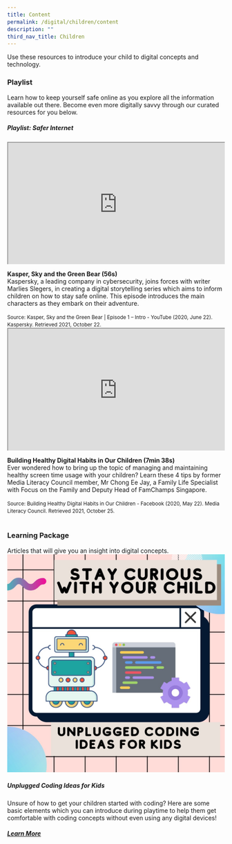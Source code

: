 ```yaml
---
title: Content
permalink: /digital/children/content
description: ""
third_nav_title: Children
---
```

<style type="text/css">
/* Links */
.content a { color: #322987; }
.content a:focus,
.content a:hover { color: #28216c; }

/* Button Outline */
.bp-button { padding-left: 1.5rem; padding-right: 1.5rem; }
.bp-button.is-primary-outline { border: 1px solid #322987; color: #322987; background-color: transparent; text-decoration: none; }
.bp-button.is-primary-outline:focus,
.bp-button.is-primary-outline:hover { border: 1px solid #322987; color: #cff2e8; background-color: #322987; text-decoration: none; }

/* Responsive Iframe */
.responsive-iframe { position: absolute; top: 0; left: 0; bottom: 0; right: 0; width: 100%; height: 100%; }
.responsive-iframe-container { position: relative; overflow: hidden; width: 100%; }
.responsive-iframe-container.ratio-16by9 { padding-top: 56.25%; }
.responsive-iframe-container.ratio-4by3 { padding-top: 75%; }
.responsive-iframe-container.ratio-3by2 { padding-top: 66.66%; }
.responsive-iframe-container.ratio-1by1 { padding-top: 100%; }
</style>
Use these resources to introduce your child to digital concepts and technology.

<h3><b>Playlist </b></h3>
Learn how to keep yourself safe online as you explore all the information available out there. Become even more digitally savvy through our curated resources for you below. 
<h5 class="margin--bottom--lg" id="playlist-health"><b>Playlist: Safer Internet</b></h5>


<div class="row is-multiline margin--bottom--lg">
  <div class="col is-two-fifths">
    <div class="responsive-iframe-container ratio-16by9">
      <iframe class="responsive-iframe" src="https://www.youtube.com/embed/Kl2HWY_kprs"></iframe>
    </div>
  </div>
  <div class="col is-three-fifths">
    <p><b> Kasper, Sky and the Green Bear (56s) </b><br>
    Kaspersky, a leading company in cybersecurity, joins forces with writer Marlies Slegers, in creating a digital storytelling series which aims to inform children on how to stay safe online. This episode introduces the main characters as they embark on their adventure.</p>
    <small>Source: Kasper, Sky and the Green Bear | Episode 1 – Intro - YouTube (2020, June 22). Kaspersky. Retrieved 2021, October 22. </small>
  </div>
</div>

<div class="row is-multiline margin--bottom--lg">
  <div class="col is-two-fifths">
    <div class="responsive-iframe-container ratio-16by9">
      <iframe class="responsive-iframe" src="https://www.youtube.com/embed/YZBiboXz-tY"></iframe>
    </div>
  </div>
  <div class="col is-three-fifths">
    <p><b> Building Healthy Digital Habits in Our Children (7min 38s)</b><br>
    Ever wondered how to bring up the topic of managing and maintaining healthy screen time usage with your children? 
Learn these 4 tips by former Media Literacy Council member, Mr Chong Ee Jay, a Family Life Specialist with Focus on the Family and Deputy Head of FamChamps Singapore.</p>
    <small>Source: Building Healthy Digital Habits in Our Children - Facebook (2020, May 22). Media Literacy Council. Retrieved 2021, October 25.</small>
  </div>
</div>

<br>
<h3><b>Learning Package</b></h3>
Articles that will give you an insight into digital concepts.

<img src="/Images/Digital/Teens/UnpluggedCodingIdeas.jpg" alt="cover image">

<h5><b>Unplugged Coding Ideas for Kids</b></h5>
Unsure of how to get your children started with coding? 
Here are some basic elements which you can introduce during playtime to help them get comfortable with coding concepts without even using any digital devices!
<h5><a href="https://childrenandteens.nlb.gov.sg/diy-resources/primary/stay-curious-with-your-child" target="_blank">Learn More</a></h5>